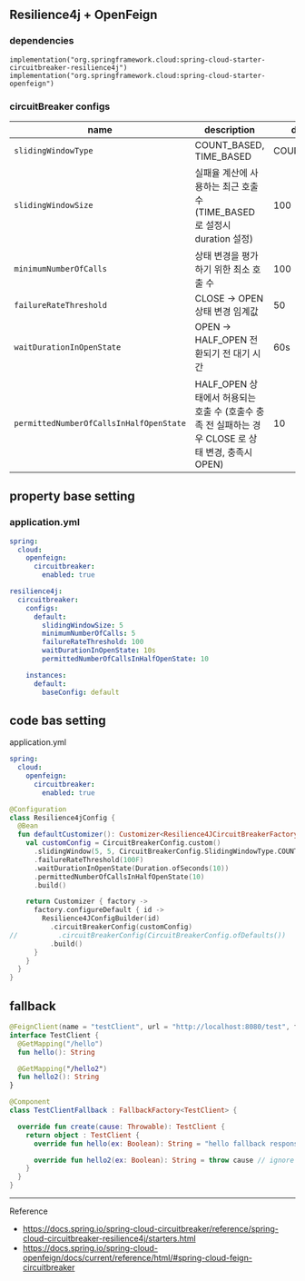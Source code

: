 ## Resilience4j + OpenFeign

### dependencies
```
implementation("org.springframework.cloud:spring-cloud-starter-circuitbreaker-resilience4j")
implementation("org.springframework.cloud:spring-cloud-starter-openfeign")
```


### circuitBreaker configs

| name | description                                                         | default      |
|-----------|---------------------------------------------------------------------|--------------|
 | `slidingWindowType`| COUNT_BASED, TIME_BASED                                             | COUNT_BASED  |
| `slidingWindowSize` | 실패율 계산에 사용하는 최근 호출 수 (TIME_BASED 로 설정시 duration 설정)                 | 100          |
| `minimumNumberOfCalls` | 상태 변경을 평가하기 위한 최소 호출 수                                              | 100          |
| `failureRateThreshold` | CLOSE -> OPEN 상태 변경 임계값                                             | 50           |
| `waitDurationInOpenState` | OPEN -> HALF_OPEN 전환되기 전 대기 시간                                      | 60s          |
| `permittedNumberOfCallsInHalfOpenState` | HALF_OPEN 상태에서 허용되는 호출 수 (호출수 충족 전 실패하는 경우 CLOSE 로 상태 변경, 충족시 OPEN) | 10           |


## property base setting

### application.yml
```yaml
spring:
  cloud:
    openfeign:
      circuitbreaker:
        enabled: true

resilience4j:
  circuitbreaker:
    configs:
      default:
        slidingWindowSize: 5
        minimumNumberOfCalls: 5
        failureRateThreshold: 100
        waitDurationInOpenState: 10s
        permittedNumberOfCallsInHalfOpenState: 10

    instances:
      default:
        baseConfig: default

```

## code bas setting

application.yml
```yaml
spring:
  cloud:
    openfeign:
      circuitbreaker:
        enabled: true
```

```kotlin
@Configuration
class Resilience4jConfig {
  @Bean
  fun defaultCustomizer(): Customizer<Resilience4JCircuitBreakerFactory> {
    val customConfig = CircuitBreakerConfig.custom()
      .slidingWindow(5, 5, CircuitBreakerConfig.SlidingWindowType.COUNT_BASED)
      .failureRateThreshold(100F)
      .waitDurationInOpenState(Duration.ofSeconds(10))
      .permittedNumberOfCallsInHalfOpenState(10)
      .build()

    return Customizer { factory ->
      factory.configureDefault { id ->
        Resilience4JConfigBuilder(id)
          .circuitBreakerConfig(customConfig)
//          .circuitBreakerConfig(CircuitBreakerConfig.ofDefaults())
          .build()
      }
    }
  }
}
```

## fallback

```kotlin
@FeignClient(name = "testClient", url = "http://localhost:8080/test", fallbackFactory = TestClientFallback::class)
interface TestClient {
  @GetMapping("/hello")
  fun hello(): String

  @GetMapping("/hello2")
  fun hello2(): String
}

@Component
class TestClientFallback : FallbackFactory<TestClient> {

  override fun create(cause: Throwable): TestClient {
    return object : TestClient {
      override fun hello(ex: Boolean): String = "hello fallback response"

      override fun hello2(ex: Boolean): String = throw cause // ignore
    }
  }
}

```

---

Reference
- https://docs.spring.io/spring-cloud-circuitbreaker/reference/spring-cloud-circuitbreaker-resilience4j/starters.html
- https://docs.spring.io/spring-cloud-openfeign/docs/current/reference/html/#spring-cloud-feign-circuitbreaker
